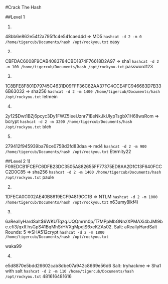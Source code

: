 #Crack The Hash

##Level 1

1)
48bb6e862e54f2a795ffc4e541caed4d	=>	MD5
`hashcat -d 2 -m 0 /home/tigercub/Documents/hash /opt/rockyou.txt`
easy

2)
CBFDAC6008F9CAB4083784CBD1874F76618D2A97	=> sha1
`hashcat -d 2 -m 100 /home/tigercub/Documents/hash /opt/rockyou.txt`
password123

3)
1C8BFE8F801D79745C4631D09FFF36C82AA37FC4CCE4FC946683D7B336B63032	=> sha256
`hashcat -d 2 -m 1400 /home/tigercub/Documents/hash /opt/rockyou.txt`
letmein

4)
$2y$12$Dwt1BZj6pcyc3Dy1FWZ5ieeUznr71EeNkJkUlypTsgbX1H68wsRom	=> bcrypt
`hashcat -d 2 -m 3200 /home/tigercub/Documents/hash /opt/rockyou.txt`
bleh

5)
279412f945939ba78ce0758d3fd83daa	=> md4
`hashcat -d 2 -m 900 /home/tigercub/Documents/hash /opt/rockyou.txt`
Eternity22

##Level 2
1)
F09EDCB1FCEFC6DFB23DC3505A882655FF77375ED8AA2D1C13F640FCCC2D0C85 => sha256
`hashcat -d 2 -m 1400 /home/tigercub/Documents/hash /opt/rockyou.txt`
paule

2)
1DFECA0C002AE40B8619ECF94819CC1B => NTLM
`hashcat -d 2 -m 1000 /home/tigercub/Documents/hash /opt/rockyou.txt`
n63umy8lkf4i

3)
$6$aReallyHardSalt$6WKUTqzq.UQQmrm0p/T7MPpMbGNnzXPMAXi4bJMl9be.cfi3/qxIf.hsGpS41BqMhSrHVXgMpdjS6xeKZAs02. 
Salt: aReallyHardSalt
Rounds: 5 =>SHA512crypt
`hashcat -d 2 -m 1800 /home/tigercub/Documents/hash /opt/rockyou.txt`

waka99

4)
e5d8870e5bdd26602cab8dbe07a942c8669e56d6
Salt: tryhackme => Sha1 with salt
`hashcat -d 2 -m 110 /home/tigercub/Documents/hash /opt/rockyou.txt`
481616481616